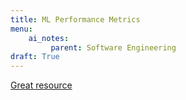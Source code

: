 ```yaml
---
title: ML Performance Metrics
menu:
    ai_notes:
         parent: Software Engineering
draft: True
---
```


[Great resource](https://medium.com/greyatom/performance-metrics-for-classification-problems-in-machine-learning-part-i-b085d432082b)
